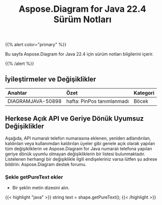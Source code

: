 ﻿---
title: Aspose.Diagram for Java 22.4 Sürüm Notları
type: docs
weight: 24
url: /tr/java/aspose-diagram-for-java-22-4-release-notes/
---
{{% alert color="primary" %}}

Bu sayfa Aspose.Diagram for Java 22.4 için sürüm notları bilgilerini içerir.

{{% /alert %}}
## **İyileştirmeler ve Değişiklikler**  ##

|**Anahtar**|**Özet**|**Kategori**|
|:- |:- |:- |
|DIAGRAMJAVA-50898|hafta: PinPos tanımlanmadı|Böcek|

## **Herkese Açık API ve Geriye Dönük Uyumsuz Değişiklikler**
Aşağıda, API numaralı telefon numarasına eklenen, yeniden adlandırılan, kaldırılan veya kullanımdan kaldırılan üyeler gibi genele açık olarak yapılan tüm değişikliklerin ve Aspose.Diagram for Java numaralı telefona yapılan geriye dönük uyumlu olmayan değişikliklerin bir listesi bulunmaktadır. Listelenen herhangi bir değişiklikle ilgili endişeleriniz varsa lütfen şu adrese bildirin: Aspose.Diagram destek forumu.

### **Şekle getPureText ekler**
- Bir şeklin metin dizesini alın.

{{< highlight "java" >}}
string text = shape.getPureText();
{{< /highlight >}}
